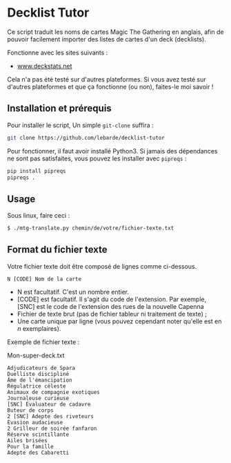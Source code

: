 # Decklist Tutor

Ce script traduit les noms de cartes Magic The Gathering en anglais, afin de pouvoir facilement importer des listes de cartes d'un deck (decklists).

Fonctionne avec les sites suivants :

- www.deckstats.net

Cela n'a pas été testé sur d'autres plateformes. Si vous avez testé sur d'autres plateformes et que ça fonctionne (ou non), faites-le moi savoir !

## Installation et prérequis

Pour installer le script, Un simple `git-clone` suffira :

```bash
git clone https://github.com/lebarde/decklist-tutor
```

Pour fonctionner, il faut avoir installé Python3. Si jamais des dépendances ne sont pas satisfaites, vous pouvez les installer avec `pipreqs` :

```bash
pip install pipreqs
pipreqs .
```



## Usage

Sous linux, faire ceci :

```bash
$ ./mtg-translate.py chemin/de/votre/fichier-texte.txt
```


## Format du fichier texte

Votre fichier texte doit être composé de lignes comme ci-dessous.

```
N [CODE] Nom de la carte
```

- N est facultatif. C'est un nombre entier.
- [CODE] est facultatif. Il s'agit du code de l'extension. Par exemple, [SNC] est le code de l'extension des rues de la nouvelle Capenna
- Fichier de texte brut (pas de fichier tableur ni traitement de texte) ;
- Une carte unique par ligne (vous pouvez cependant noter qu'elle est en *n* exemplaires).

Exemple de fichier texte :

Mon-super-deck.txt
```
Adjudicateurs de Spara
Duelliste discipliné
Âme de l'émancipation
Régulatrice céleste
Animaux de compagnie exotiques
Journaleuse curieuse
[SNC] Évaluateur de cadavre
Buteur de corps
2 [SNC] Adepte des riveteurs
Évasion audacieuse
2 Grilleur de soirée fanfaron
Réserve scintillante
Ailes brisées
Pour la famille
Adepte des Cabaretti
```
